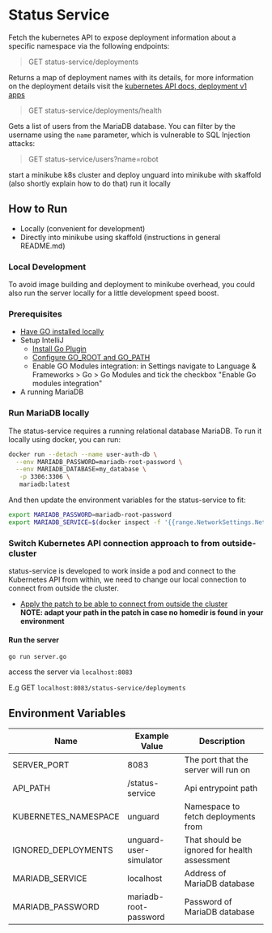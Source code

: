 # Status Service

Fetch the kubernetes API to expose deployment information about a specific namespace via the following endpoints:
> GET status-service/deployments

Returns a map of deployment names with its details, for more information on the deployment details visit
the [kubernetes API docs, deployment v1 apps](https://kubernetes.io/docs/reference/generated/kubernetes-api/v1.19/#deployment-v1-apps)

> GET status-service/deployments/health

Gets a list of users from the MariaDB database. You can filter by the username using the `name` parameter, which is vulnerable to SQL Injection attacks:
> GET status-service/users?name=robot

start a minikube k8s cluster and deploy unguard into minikube with skaffold (also shortly explain how to do that)
run it locally

## How to Run

* Locally (convenient for development)
* Directly into minikube using skaffold (instructions in general README.md)

### Local Development

To avoid image building and deployment to minikube overhead, you could also run the server locally for a little
development speed boost.

### Prerequisites

* [Have GO installed locally](https://go.dev/doc/install)
* Setup IntelliJ
    * [Install Go Plugin](https://www.jetbrains.com/help/idea/go-plugin.html)
    * [Configure GO_ROOT and GO_PATH](https://www.jetbrains.com/help/idea/configuring-goroot-and-gopath.html#goroot)
    * Enable GO Modules integration: in Settings navigate to Language & Frameworks > Go > Go Modules and tick the
      checkbox "Enable Go modules integration"
* A running MariaDB

### Run MariaDB locally
The status-service requires a running relational database MariaDB.
To run it locally using docker, you can run:

```bash
docker run --detach --name user-auth-db \
  --env MARIADB_PASSWORD=mariadb-root-password \
  --env MARIADB_DATABASE=my_database \
   -p 3306:3306 \
   mariadb:latest
```
And then update the environment variables for the status-service to fit:
```bash
export MARIADB_PASSWORD=mariadb-root-password
export MARIADB_SERVICE=$(docker inspect -f '{{range.NetworkSettings.Networks}}{{.IPAddress}}{{end}}' user-auth-db)
```


### Switch Kubernetes API connection approach to from outside-cluster

status-service is developed to work inside a pod and connect to the Kubernetes API from within, we need to change our
local connection to connect from outside the cluster.

* [Apply the patch to be able to connect from outside the cluster](./connections/k8s-client-out-of-cluster-connection.patch)
  <br>
  **NOTE: adapt your path in the patch in case no homedir is found in your environment**

#### Run the server

```gitexclude
go run server.go
```

access the server via `localhost:8083`

E.g GET `localhost:8083/status-service/deployments`

## Environment Variables

| Name                 | Example Value          | Description                                  |
|----------------------|------------------------|----------------------------------------------|
| SERVER_PORT          | 8083                   | The port that the server will run on         |
| API_PATH             | /status-service        | Api entrypoint path                          |
| KUBERNETES_NAMESPACE | unguard                | Namespace to fetch deployments from          |
| IGNORED_DEPLOYMENTS  | unguard-user-simulator | That should be ignored for health assessment |
| MARIADB_SERVICE      | localhost              | Address of MariaDB database                  |
| MARIADB_PASSWORD     | mariadb-root-password  | Password of MariaDB database                 |
